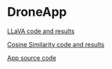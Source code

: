 # DroneApp

[LLaVA code and results](https://github.com/Gabriel-Morales/DroneApp/tree/LLaVa-Python-Wrapper)

[Cosine Similarity code and results](https://github.com/Gabriel-Morales/DroneApp/blob/MediapipeEmbeddings)

[App source code](https://github.com/Gabriel-Morales/DroneApp/tree/PlaygroundsVersion)
